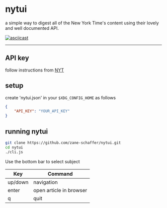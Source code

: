 # nytui
a simple way to digest all of the New York Time's content using their lovely and well documented API.

[![asciicast](https://asciinema.org/a/14.png)](https://asciinema.org/a/14)

-----
## API key

follow instructions from [NYT](https://developer.nytimes.com/get-started)

## setup

create 'nytui.json' in your `$XDG_CONFIG_HOME` as follows

```json
{
    "API_KEY": "YOUR_API_KEY"
}
```

## running nytui

```bash
git clone https://github.com/zane-schaffer/nytui.git
cd nytui
./cli.js
```

Use the bottom bar to select subject

| Key     | Command                 |
| ------- | ----------------------- |
| up/down | navigation              |
| enter   | open article in browser |
| q       | quit                    |

